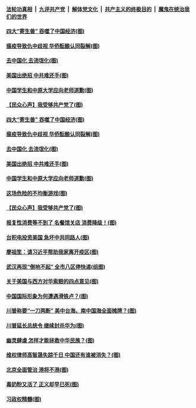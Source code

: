 ####  [法轮功真相](../../../../basic/blob/master/README.md?t=05171731) &nbsp;|&nbsp; [九评共产党](../../../../9ping.md/blob/master/README.md?t=05171731) &nbsp;|&nbsp; [解体党文化](../../../../jtdwh.md/blob/master/README.md?t=05171731)  &nbsp;|&nbsp; [共产主义的终极目的](../../../../gczydzjmd.md/blob/master/README.md?t=05171731) &nbsp;|&nbsp; [魔鬼在统治我们的世界](../../../../mgztzwmdsj.md/blob/master/README.md?t=05171731) 

#### [四大“寄生兽” 吞噬了中国经济(图)](../pages/p4/933502.md?t=05171731) 

#### [瘟疫导致仇中歧视 华侨酝酿认同裂解(图)](../pages/p4/933495.md?t=05171731) 

#### [去中国化 去流氓化(图)](../pages/p4/933501.md?t=05171731) 

#### [美国出绝招 中共难还手(图)](../pages/p4/933489.md?t=05171731) 

#### [中国学生和中原大学应向老师道歉(图)](../pages/p4/933488.md?t=05171731) 

#### [【民众心声】我受够共产党了(图)](../pages/p4/933339.md?t=05171731) 

#### [四大“寄生兽” 吞噬了中国经济(图)](../pages/p4/933502.md?t=05171731) 

#### [瘟疫导致仇中歧视 华侨酝酿认同裂解(图)](../pages/p4/933495.md?t=05171731) 

#### [去中国化 去流氓化(图)](../pages/p4/933501.md?t=05171731) 

#### [美国出绝招 中共难还手(图)](../pages/p4/933489.md?t=05171731) 

#### [中国学生和中原大学应向老师道歉(图)](../pages/p4/933488.md?t=05171731) 

#### [这场危险的不均衡游戏(图)](../pages/p4/933484.md?t=05171731) 

#### [【民众心声】我受够共产党了(图)](../pages/p4/933339.md?t=05171731) 

#### [报复性消费等不到了 名餐馆关店 消费降级！(图)](../pages/p4/933498.md?t=05171731) 

#### [台积电投资美国 急坏中共同路人(图)](../pages/p4/933406.md?t=05171731) 

#### [廖祖笙：请习近平帮助我家离开疫区(图)](../pages/p4/933426.md?t=05171731) 

#### [武汉再现“倒地不起” 全市八区停快递(组图)](../pages/p4/933408.md?t=05171731) 

#### [关于美国与西方对华索赔的四点意见(图)](../pages/p4/933407.md?t=05171731) 

#### [中国国际形象为何遭遇滑铁卢？(图)](../pages/p4/933405.md?t=05171731) 

#### [川普称要“一刀两断” 美中台海、南中国海全面摊牌？(图)](../pages/p4/933400.md?t=05171731) 

#### [川普延长总统令 继续封杀华为(图)](../pages/p4/933403.md?t=05171731) 

#### [幽灵肆虐 怎样才能拯救中华民族？(图)](../pages/p4/933380.md?t=05171731) 

#### [维权律师高智晟失踪千日 中国还有谁被消失？(图)](../pages/p4/933291.md?t=05171731) 

#### [北京全面管治 港将不港(图)](../pages/p4/933292.md?t=05171731) 

#### [毒奶粉又活了 正义却早已死(图)](../pages/p4/933295.md?t=05171731) 

#### [习政权精髓(图)](../pages/p4/933290.md?t=05171731) 

